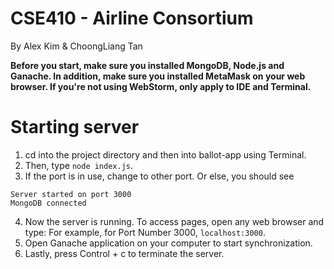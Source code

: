 # CSE410 - Airline Consortium
By Alex Kim & ChoongLiang Tan

**Before you start, make sure you installed MongoDB, Node.js and Ganache.
In addition, make sure you installed MetaMask on your web browser.
If you're not using WebStorm, only apply to IDE and Terminal.**

Starting server
===============

1. cd into the project directory and then into ballot-app using Terminal.
2. Then, type ```node index.js```.
3. If the port is in use, change to other port. Or else, you should see

```
Server started on port 3000
MongoDB connected
```

4. Now the server is running. To access pages, open any web browser and type:
For example, for Port Number 3000, ```localhost:3000```.
5. Open Ganache application on your computer to start synchronization.
6. Lastly, press Control + c to terminate the server.
